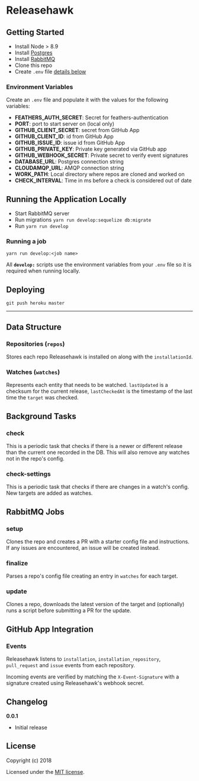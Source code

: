# Releasehawk

## Getting Started

- Install Node > 8.9
- Install [Postgres](https://www.postgresql.org/download/)
- Install [RabbitMQ](https://www.rabbitmq.com/download.html)
- Clone this repo
- Create `.env` file [details below](#environment-variables)

### Environment Variables

Create an `.env` file and populate it with the values for the following variables:

- __FEATHERS_AUTH_SECRET__: Secret for feathers-authentication
- __PORT__: port to start server on (local only)
- __GITHUB_CLIENT_SECRET__: secret from GitHub App
- __GITHUB_CLIENT_ID__: id from GitHub App
- __GITHUB_ISSUE_ID__: issue id from GitHub App
- __GITHUB_PRIVATE_KEY__: Private key generated via GitHub app
- __GITHUB_WEBHOOK_SECRET__: Private secret to verify event signatures
- __DATABASE_URL__: Postgres connection string
- __CLOUDAMQP_URL__: AMQP connection string
- __WORK_PATH__: Local directory where repos are cloned and worked on
- __CHECK_INTERVAL__: Time in ms before a check is considered out of date

## Running the Application Locally

- Start RabbitMQ server
- Run migrations `yarn run develop:sequelize db:migrate`
- Run `yarn run develop`

### Running a job

`yarn run develop:<job name>`

All __`develop:`__ scripts use the environment variables from your `.env` file so it is required
when running locally.

## Deploying

`git push heroku master`

---

## Data Structure

### Repositories (`repos`)

Stores each repo Releasehawk is installed on along with the `installationId`.

### Watches (`watches`)

Represents each entity that needs to be watched. `lastUpdated` is a checksum for
the current release, `lastCheckedAt` is the timestamp of the last time the `target`
was checked.

## Background Tasks

### check

This is a periodic task that checks if there is a newer or different release than
the current one recorded in the DB. This will also remove any watches not in the 
repo's config.

### check-settings

This is a periodic task that checks if there are changes in a watch's config.
New targets are added as watches.

## RabbitMQ Jobs

### setup

Clones the repo and creates a PR with a starter config file and instructions. If
any issues are encountered, an issue will be created instead.

### finalize

Parses a repo's config file creating an entry in `watches` for each target.

### update

Clones a repo, downloads the latest version of the target and (optionally) runs
a script before submitting a PR for the update.

## GitHub App Integration

### Events

Releasehawk listens to `installation`, `installation_repository`, `pull_request` and
`issue` events from each repository.

Incoming events are verified by matching the `X-Event-Signature` with a signature
created using Releasehawk's webhook secret.

## Changelog

__0.0.1__

- Initial release

## License

Copyright (c) 2018

Licensed under the [MIT license](LICENSE).
